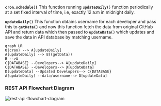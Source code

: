 **`cron.schedule()`**
This function running **`updateDaily()`** function periodically at a set fixed interval of time, i.e, exactly 12 a:m in midnight daily.

**`updateDaily()`**
This function obtains username for each developer and pass this to **`getData()`** and now this function fetch the data from original GitHub API and return data which then passed to **`updateData()`**  which updates and  save the data in API database by matching username.

```mermaid
graph LR
O(cron) --> A[updateDaily]
A[updateDaily] --> B((getData))
B -->A
C{DATABASE} --Developers--> A[updateDaily]
C{DATABASE} --Developers--> D[updateData]
D[updateData] --Updated Developers--> C{DATABASE}
A[updateDaily] --data/username--> D[updateData]
```

### REST API Flowchart Diagram
![rest-api-flowchart-diagram](https://github.com/vsasvipul0605/havoc-v2-rest-api/blob/master/docs/images/rest-api-flow-diagram.png)